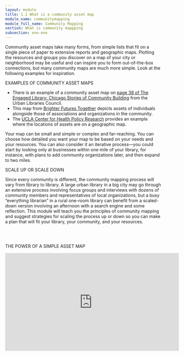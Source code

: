 ```yaml
---
layout: module
title: 1.1 What is a community asset map
module_name: communitymapping
module_full_name: Community Mapping
section: What is community mappping
subsection: one-one
---
```


Community asset maps take many forms, from simple lists that fit on a single piece of paper to extensive reports and geographic maps. Plotting the resources and groups you discover on a map of your city or neighborhood may be useful and can inspire you to form out-of-the-box connections, but many community maps are much more simple. Look at the following examples for inspiration.

<div class="case_study_box">
  <p class="box-title">EXAMPLES OF COMMUNITY ASSET MAPS</p>
  <ul>
  <li>There is an example of a community asset map on <a href="https://resources.depaul.edu/abcd-institute/publications/publications-by-topic/Documents/ULCReport.pdf#page=40">page 38 of The Engaged Library: Chicago Stories of Community Building</a> from the Urban Libraries Council.</li>
  <li>This map from <a href="http://www.brighterfuturestogether.co.uk/wp-content/uploads/2012/02/assets-diagram-2-large.jpg">Brighter Futures Together</a> depicts assets of individuals alongside those of associations and organizations in the community.</li>
  <li>The <a href="http://healthpolicy.ucla.edu/programs/health-data/trainings/Documents/tw_cba20.pdf#page=8">UCLA Center for Health Policy Research</a> provides an example where the locations of assets are on a geographic map.</li>
  </div>

Your map can be small and simple or complex and far-reaching. You can choose how detailed you want your map to be based on your needs and your resources. You can also consider it an iterative process—you could start by looking only at businesses within one mile of your library, for instance, with plans to add community organizations later, and then expand to two miles.

<div bgcolor="#F58F81">
<p class="box-title">SCALE UP OR SCALE DOWN</p>
<p>Since every community is different, the community mapping process will vary from library to library. A large urban library in a big city may go through an extensive process involving focus groups and interviews with dozens of community members and representatives of local organizations, but a busy “everything librarian” in a rural one-room library can benefit from a scaled-down version involving an afternoon with a search engine and some reflection. This module will teach you the principles of community mapping and suggest strategies for scaling the process up or down so you can make a plan that will fit your library, your community, and your resources.</p>
</div><br><br>

<div class="explanatory">
  <p><span class="box-title">THE POWER OF A SIMPLE ASSET MAP</span></p>
<iframe width="560" height="315" src="https://youtu.be/hX4pNY1S338" frameborder="0" allow="autoplay; encrypted-media" allowfullscreen></iframe>
</div>
